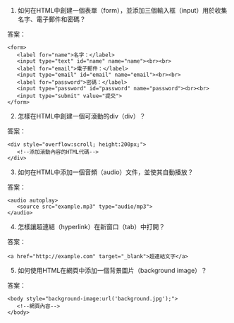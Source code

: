 

1. 如何在HTML中創建一個表單（form），並添加三個輸入框（input）用於收集名字、電子郵件和密碼？

答案：

```
<form>
   <label for="name">名字：</label>
   <input type="text" id="name" name="name"><br><br>
   <label for="email">電子郵件：</label>
   <input type="email" id="email" name="email"><br><br>
   <label for="password">密碼：</label>
   <input type="password" id="password" name="password"><br><br>
   <input type="submit" value="提交">
</form>
```

2. 怎樣在HTML中創建一個可滾動的div（div）？

答案：

```
<div style="overflow:scroll; height:200px;">
   <!--添加滾動內容的HTML代碼-->
</div>
```

3. 如何在HTML中添加一個音頻（audio）文件，並使其自動播放？

答案：

```
<audio autoplay>
   <source src="example.mp3" type="audio/mp3">
</audio>
```

4. 怎樣讓超連結（hyperlink）在新窗口（tab）中打開？

答案：

```
<a href="http://example.com" target="_blank">超連結文字</a>
```

5. 如何使用HTML在網頁中添加一個背景圖片（background image）？

答案：

```
<body style="background-image:url('background.jpg');">
   <!--網頁內容-->
</body>
```